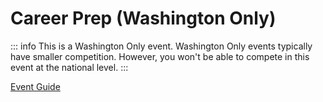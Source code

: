 # Career Prep (Washington Only)

::: info
This is a Washington Only event. Washington Only events typically have smaller competition. However, you won't be able to compete in this event at the national level.
:::

[Event Guide](https://lwsd.sharepoint.com/:b:/r/sites/GR-JHS-TechnologyStudentAssociation-SCA/Shared%20Documents/23-24/Competition/Event%20Guides/Washington%20Only%20Events/Career%20Prep.pdf)
